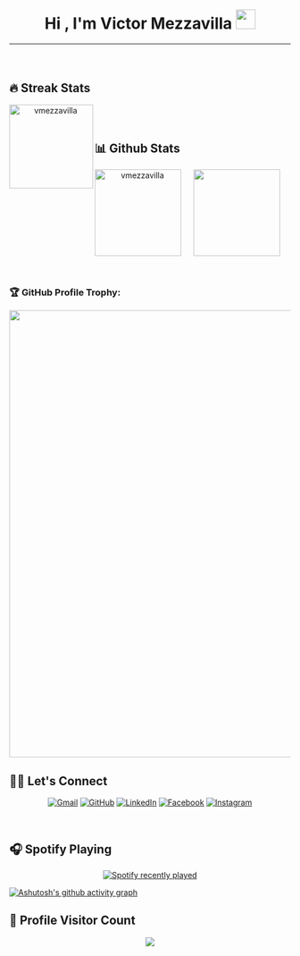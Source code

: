 <h1 align="center">Hi , I'm Victor Mezzavilla <img src="https://media.giphy.com/media/hvRJCLFzcasrR4ia7z/giphy.gif" width="35"></h1>

<hr/>
<h4 align="center">

</h4>
<br/>

## 🔥 Streak Stats
<div align="center">
  <img height="150em" align="left" src="https://github-readme-streak-stats.herokuapp.com/?user=vmezzavilla&theme=dark" alt="vmezzavilla" />
  <!--<a href="https://github.com/vmezzavilla/ft_printf">
    <img height="130em" src="https://github-readme-stats.vercel.app/api/pin/?username=vmezzavilla&repo=ft_printf&show_icons=true&theme=dark" alt="vmezzavilla" />
  </a>-->
</div>

<br/>

<!--### 🛠 Tech Stack
<div align="center">
	  <img src="https://cdn.jsdelivr.net/gh/devicons/devicon/icons/c/c-original.svg" height="40" width="52" alt="c logo"  />
	  <img src="https://cdn.jsdelivr.net/gh/devicons/devicon/icons/git/git-original.svg" height="40" width="52" alt="git logo"  />
	  <img src="https://cdn.jsdelivr.net/gh/devicons/devicon/icons/github/github-original.svg" height="40" width="52" alt="github logo"  />
  	  <img src="https://cdn.jsdelivr.net/gh/devicons/devicon/icons/tortoisegit/tortoisegit-original.svg" height="40" width="52" alt="tortoisegit logo"  />
	  <img src="https://cdn.jsdelivr.net/gh/devicons/devicon/icons/linux/linux-original.svg" height="40" width="52" alt="linux logo"  />
	  <img src="https://cdn.jsdelivr.net/gh/devicons/devicon/icons/vscode/vscode-original.svg" height="40" width="52" alt="vscode logo"  />
</div>-->

<br/>

## 📊 Github Stats

<div>
<p align="center">
    	<a href="https://github.com/vmezzavilla">
	    <img align="left" height="155em" src="https://github-readme-stats.vercel.app/api?username=vmezzavilla&show_icons=true&locale=en&theme=dark" alt="vmezzavilla" />
	   <img height="155em" src="https://github-readme-stats.vercel.app/api/top-langs?username=vmezzavilla&show_icons=true&theme=dark&layout=compact"/>
	</a>	
</p>

</div>

<br/>

### 🏆 GitHub Profile Trophy:
<a href="https://github.com/ryo-ma/github-profile-trophy">
  <img width=800 src="https://github-profile-trophy.vercel.app/?username=vmezzavilla&column=8&theme=dark&no-frame=true&no-bg=true"/>
</a>

<br/>

## 🙋‍♀️ Let's Connect

<p align="center">
	<a href="mailto:vmezavilla@gmail.com"><img src="https://img.icons8.com/bubbles/50/000000/gmail.png" alt="Gmail"/></a>
	<a href="https://github.com/vmezzavilla"><img src="https://img.icons8.com/bubbles/50/000000/github.png" alt="GitHub"/></a>
	<a href="https://linkedin.com/in/victor-hugo-salles-mezzavilla-62b9004b"><img src="https://img.icons8.com/bubbles/50/000000/linkedin.png" alt="LinkedIn"/></a>
	<a href="https://www.facebook.com/victormezavilla"><img src="https://img.icons8.com/bubbles/50/000000/facebook-new.png" alt="Facebook"/></a>
	<a href="https://instagram.com/vmezzavilla"><img src="https://img.icons8.com/bubbles/50/000000/instagram.png" alt="Instagram"/></a>
</p>
  
<br/>

## 🎧 Spotify Playing 
<div align="center">
  <a href="https://open.spotify.com/user/_jessreis">
    <img src="https://spotify-recently-played-readme.vercel.app/api?count=5&unique=true&user=12151132836" alt="Spotify recently played"  />
  </a>
</div>
  
 
[![Ashutosh's github activity graph](https://github-readme-activity-graph.cyclic.app/graph?username=vmezzavilla&custom_title=Jéssica%20Mezzavilla's%20Contribution%20Graph&hide_border=true&theme=react-dark)](https://github.com/ashutosh00710/github-readme-activity-graph)


## 📍 Profile Visitor Count
<p align="center" >   
  <img src="https://profile-counter.glitch.me/vmezzavilla/count.svg" />  
</p>

</div>
